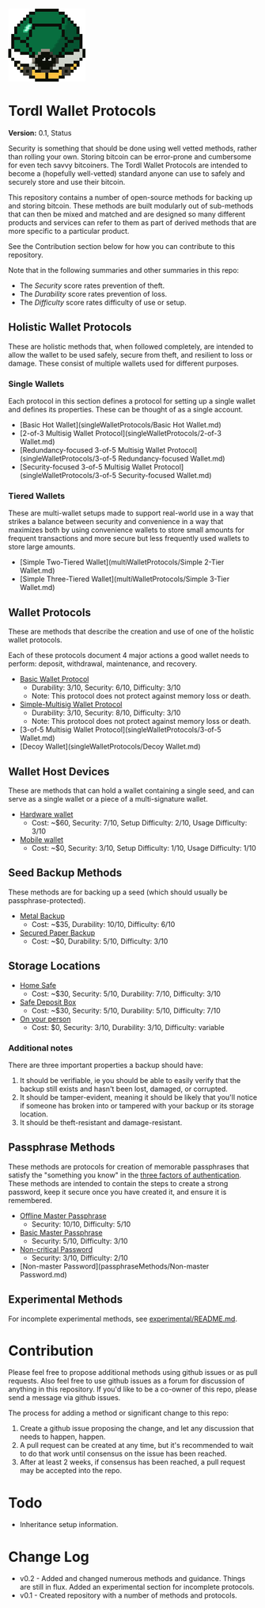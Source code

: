 ![TORDL.png](TORDL.png)

# Tordl Wallet Protocols

**Version:** 0.1, Status

Security is something that should be done using well vetted methods, rather than rolling your own. Storing bitcoin can be error-prone and cumbersome for even tech savvy bitcoiners. The Tordl Wallet Protocols are intended to become a (hopefully well-vetted) standard anyone can use to safely and securely store and use their bitcoin.

This repository contains a number of open-source methods for backing up and storing bitcoin. These methods are built modularly out of sub-methods that can then be mixed and matched and are designed so many different products and services can refer to them as part of derived methods that are more specific to a particular product.

See the Contribution section below for how you can contribute to this repository.

Note that in the following summaries and other summaries in this repo:

* The *Security* score rates prevention of theft.
* The *Durability* score rates prevention of loss.
* The *Difficulty* score rates difficulty of use or setup.

## Holistic Wallet Protocols

These are holistic methods that, when followed completely, are intended to allow the wallet to be used safely, secure from theft, and resilient to loss or damage. These consist of multiple wallets used for different purposes.

### Single Wallets

Each protocol in this section defines a protocol for setting up a single wallet and defines its properties. These can be thought of as a single account.

* [Basic Hot Wallet](singleWalletProtocols/Basic Hot Wallet.md)
* [2-of-3 Multisig Wallet Protocol](singleWalletProtocols/2-of-3 Wallet.md)
* [Redundancy-focused 3-of-5 Multisig Wallet Protocol](singleWalletProtocols/3-of-5 Redundancy-focused Wallet.md)
* [Security-focused 3-of-5 Multisig Wallet Protocol](singleWalletProtocols/3-of-5 Security-focused Wallet.md)

### Tiered Wallets

These are multi-wallet setups made to support real-world use in a way that strikes a balance between security and convenience in a way that maximizes both by using convenience wallets to store small amounts for frequent transactions and more secure but less frequently used wallets to store large amounts.

* [Simple Two-Tiered Wallet](multiWalletProtocols/Simple 2-Tier Wallet.md)
* [Simple Three-Tiered Wallet](multiWalletProtocols/Simple 3-Tier Wallet.md)

## Wallet Protocols

These are methods that describe the creation and use of one of the holistic wallet protocols.

Each of these protocols document 4 major actions a good wallet needs to perform: deposit, withdrawal, maintenance, and recovery.

* [Basic Wallet Protocol](singleWalletProtocols/Basic-Wallet-Protocol.md)
  * Durability: 3/10, Security: 6/10, Difficulty: 3/10
  * Note: This protocol does not protect against memory loss or death.
* [Simple-Multisig Wallet Protocol](singleWalletProtocols/Simple-Multisig-Wallet-Protocol.md)
  * Durability: 3/10, Security: 8/10, Difficulty: 3/10
  * Note: This protocol does not protect against memory loss or death.
* [3-of-5 Multisig Wallet Protocol](singleWalletProtocols/3-of-5 Wallet.md)
* [Decoy Wallet](singleWalletProtocols/Decoy Wallet.md)

## Wallet Host Devices

These are methods that can hold a wallet containing a single seed, and can serve as a single wallet or a piece of a multi-signature wallet.

* [Hardware wallet](walletHostDevices/Hardware-Wallet.md)
  * Cost: ~$60, Security: 7/10, Setup Difficulty: 2/10, Usage Difficulty: 3/10
* [Mobile wallet](walletHostDevices/Mobile-Wallet.md)
  * Cost: ~$0, Security: 3/10, Setup Difficulty: 1/10, Usage Difficulty: 1/10

## Seed Backup Methods

These methods are for backing up a seed (which should usually be passphrase-protected).

* [Metal Backup](backupMethods/Stamped-Metal-Seed-Backup.md)
  * Cost: ~$35, Durability: 10/10, Difficulty: 6/10
* [Secured Paper Backup](backupMethods/Secured-Paper-Seed-Backup.md)
  * Cost: ~$0, Durability: 5/10, Difficulty: 3/10

## Storage Locations

* [Home Safe](storageLocations/Home-Safe.md)
  * Cost: ~$30, Security: 5/10, Durability: 7/10, Difficulty: 3/10
* [Safe Deposit Box](storageLocations/Safe-Deposit-Box.md)
  * Cost: ~$30, Security: 5/10, Durability: 5/10, Difficulty: 7/10
* [On your person](storageLocations/On-Your-Person.md)
  * Cost: $0, Security: 3/10, Durability: 3/10, Difficulty: variable

### Additional notes

There are three important properties a backup should have:

1. It should be verifiable, ie you should be able to easily verify that the backup still exists and hasn't been lost, damaged, or corrupted.
2. It should be tamper-evident, meaning it should be likely that you'll notice if someone has broken into or tampered with your backup or its storage location.
3. It should be theft-resistant and damage-resistant.

## Passphrase Methods

These methods are protocols for creation of memorable passphrases that satisfy the "something you know" in the [three factors of authentication](http://www.pearsonitcertification.com/articles/article.aspx?p=1718488). These methods are intended to contain the steps to create a strong password, keep it secure once you have created it, and ensure it is remembered.

* [Offline Master Passphrase](passphraseMethods/Offline-Master-Passphrase.md)
  * Security: 10/10, Difficulty: 5/10
* [Basic Master Passphrase](passphraseMethods/Basic-Master-Passphrase.md)
  * Security: 5/10, Difficulty: 3/10
* [Non-critical Password](passphraseMethods/Non-critical-Password.md)
  * Security: 3/10, Difficulty: 2/10
* [Non-master Password](passphraseMethods/Non-master Password.md)

## Experimental Methods

For incomplete experimental methods, see [experimental/README.md](experimental/README.md).

# Contribution

Please feel free to propose additional methods using github issues or as pull requests. Also feel free to use github issues as a forum for discussion of anything in this repository. If you'd like to be a co-owner of this repo, please send a message via github issues.

The process for adding a method or significant change to this repo:

1. Create a github issue proposing the change, and let any discussion that needs to happen, happen. 
2. A pull request can be created at any time, but it's recommended to wait to do that work until consensus on the issue has been reached.
3. After at least 2 weeks, if consensus has been reached, a pull request may be accepted into the repo.

# Todo

* Inheritance setup information.

# Change Log

* v0.2 - Added and changed numerous methods and guidance. Things are still in flux. Added an experimental section for incomplete protocols.
* v0.1 - Created repository with a number of methods and protocols.